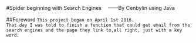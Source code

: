 #Spider beginning with Search Engines　
——By Cenbylin using Java<br/> 

##Foreword
`This project began on April 1st 2016.`<br/>
`That day I was told to finish a function that could get email from the search engines and the page they link to,all right, just with a key word.`

